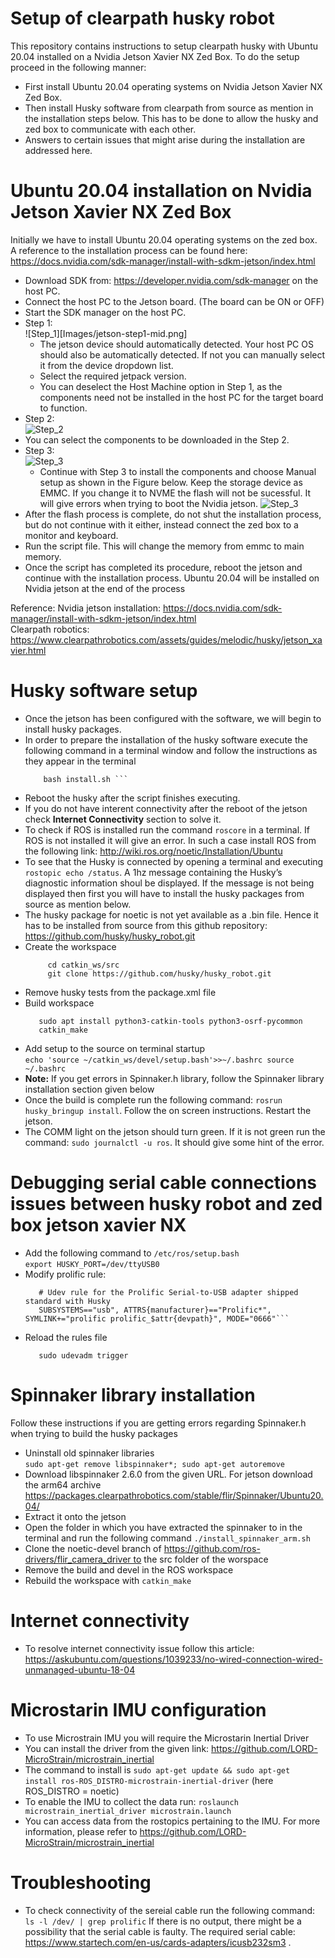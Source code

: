 # Setup of clearpath husky robot
This repository contains instructions to setup clearpath husky with Ubuntu 20.04 installed on a Nvidia Jetson Xavier NX Zed Box. To do the setup proceed in the following manner:  
* First install Ubuntu 20.04 operating systems on Nvidia Jetson Xavier NX Zed Box.
* Then install Husky software from clearpath from source as mention in the installation steps below. This has to be done to allow the husky and zed box to communicate with each other.
* Answers to certain issues that might arise during the installation are addressed here.

# Ubuntu 20.04 installation on Nvidia Jetson Xavier NX Zed Box
Initially we have to install Ubuntu 20.04 operating systems on the zed box. A reference to the installation process can be found here: https://docs.nvidia.com/sdk-manager/install-with-sdkm-jetson/index.html 
* Download SDK from: https://developer.nvidia.com/sdk-manager on the host PC.
* Connect the host PC to the Jetson board. (The board can be ON or OFF)
* Start the SDK manager on the host PC.
* Step 1:  
  ![Step_1][Images/jetson-step1-mid.png]
    * The jetson device should automatically detected. Your host PC OS should also be automatically detected. If not you can manually select it from the device dropdown list.
    * Select the required jetpack version.
    * You can deselect the Host Machine option in Step 1, as the components need not be installed in the host PC for the target board to function.
* Step 2:  
  ![Step_2](Images/jetson-step2-mid.png)
* You can select the components to be downloaded in the Step 2.
* Step 3:  
  ![Step_3](Images/jetson-step3-mid.png)
  * Continue with Step 3 to install the components and choose Manual setup as shown in the Figure below. Keep the storage device as EMMC. If you change it to NVME the flash will not be sucessful. It will give errors when trying to boot the Nvidia jetson.
  ![Step_3](Images/jetson-flash-manual1.png)
* After the flash process is complete, do not shut  the installation process, but do not continue with it either, instead connect the zed box to a monitor and keyboard.
* Run the script file. This will change the memory from emmc to main memory.
* Once the script has completed its procedure, reboot the jetson and continue with the installation process.
Ubuntu 20.04 will be installed on Nvidia jetson at the end of the process

Reference:
Nvidia jetson installation: https://docs.nvidia.com/sdk-manager/install-with-sdkm-jetson/index.html   
Clearpath robotics: https://www.clearpathrobotics.com/assets/guides/melodic/husky/jetson_xavier.html

# Husky software setup
* Once the jetson has been configured with the software, we will begin to install husky packages.
* In order to prepare the installation of the husky software execute the following command in a terminal window and follow the instructions as they appear in the terminal
  ``` wget -c https://raw.githubusercontent.com/clearpathrobotics/ros_computer_setup/main/install.sh
      bash install.sh ```
* Reboot the husky after the script finishes executing.
* If you do not have interent connectivity after the reboot of the jetson check **Internet Connectivity** section to solve it.
* To check if ROS is installed run the command `roscore` in a terminal. If ROS is not installed it will give an error. In such a case install ROS from the following link: http://wiki.ros.org/noetic/Installation/Ubuntu
* To see that the Husky is connected by opening a terminal and executing `rostopic echo /status`. A 1hz message containing the Husky’s diagnostic information shoul be displayed. If the message is not being displayed then first you will have to install the husky packages from source as mention below.
* The husky package for noetic is not yet available as a .bin file. Hence it has to be installed from source from this github repository: https://github.com/husky/husky_robot.git
* Create the workspace
  ```  cd mkdir -p catkin_ws/src 
       cd catkin_ws/src 
       git clone https://github.com/husky/husky_robot.git 
* Remove husky tests from the package.xml file
* Build workspace
    ```cd ~/catkin_ws/ rosdep install --from-paths src --ignore-src -r -y 
       sudo apt install python3-catkin-tools python3-osrf-pycommon 
       catkin_make
* Add setup to the source on terminal startup   
      ` echo 'source ~/catkin_ws/devel/setup.bash'>>~/.bashrc source ~/.bashrc `
* **Note:** If you get errors in Spinnaker.h library, follow the Spinnaker library installation section given below
* Once the build is complete run the following command: `rosrun husky_bringup install`. Follow the on screen instructions. Restart the jetson.
* The COMM light on the jetson should turn green. If it is not green run the command: `sudo journalctl -u ros`. It should give some hint of the error.
  

# Debugging serial cable connections issues between husky robot and zed box jetson xavier NX
* Add the following command to `/etc/ros/setup.bash `  
  `export HUSKY_PORT=/dev/ttyUSB0`
* Modify prolific rule:
  ```sudo nano /etc/udev/rules.d/50-husky-mcu.rules
     # Udev rule for the Prolific Serial-to-USB adapter shipped standard with Husky
     SUBSYSTEMS=="usb", ATTRS{manufacturer}=="Prolific*", SYMLINK+="prolific prolific_$attr{devpath}", MODE="0666"```
* Reload the rules file
  ```sudo udevadm control --reload-rules  
     sudo udevadm trigger 

# Spinnaker library installation
Follow these instructions if you are getting errors regarding Spinnaker.h when trying to build the husky packages
* Uninstall old spinnaker libraries  
  `sudo apt-get remove libspinnaker*; sudo apt-get autoremove`
* Download libspinnaker 2.6.0 from the given URL. For jetson download the arm64 archive https://packages.clearpathrobotics.com/stable/flir/Spinnaker/Ubuntu20.04/ 
* Extract it onto the jetson
* Open the folder in which you have extracted the spinnaker to in the terminal and run the following command
  `./install_spinnaker_arm.sh`
* Clone the noetic-devel branch of https://github.com/ros-drivers/flir_camera_driver to the src folder of the worspace
* Remove the build and devel in the ROS workspace
* Rebuild the workspace with `catkin_make`

# Internet connectivity 
* To resolve internet connectivity issue follow this article: https://askubuntu.com/questions/1039233/no-wired-connection-wired-unmanaged-ubuntu-18-04

# Microstarin IMU configuration
* To use Microstrain IMU you will require the Microstarin Inertial Driver
* You can install the driver from the given link: https://github.com/LORD-MicroStrain/microstrain_inertial
* The command to install is `sudo apt-get update && sudo apt-get install ros-ROS_DISTRO-microstrain-inertial-driver` (here ROS_DISTRO = noetic)
* To enable the IMU to collect the data run: `roslaunch microstrain_inertial_driver microstrain.launch`
* You can access data from the rostopics pertaining to the IMU. For more information, please refer to https://github.com/LORD-MicroStrain/microstrain_inertial

# Troubleshooting
* To check connectivity of the sereial cable run the following command:
  `ls -l /dev/ | grep prolific`
  If there is no output, there might be a possibility that the serial cable is faulty. The required serial cable: https://www.startech.com/en-us/cards-adapters/icusb232sm3 .

